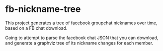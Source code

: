 # fb-nickname-tree
This project generates a tree of facebook groupchat nicknames over time, based on a FB chat download.

Going to attempt to parse the facebook chat JSON that you can download, and generate a graphviz tree of its nickname changes for each member.
